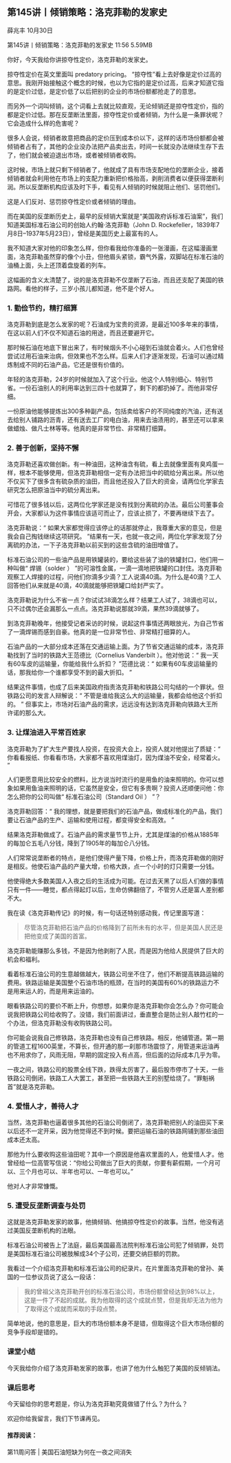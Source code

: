 

## 第145讲丨倾销策略：洛克菲勒的发家史


薛兆丰
10月30日

第145讲丨倾销策略：洛克菲勒的发家史
11:56 5.59MB


你好，今天我给你讲掠夺性定价，洛克菲勒的发家史。

掠夺性定价在英文里面叫 predatory pricing。 “掠夺性”看上去好像是定价过高的意思。我刚开始接触这个概念的时候，也以为它指的是定价过高，后来才知道它指的是定价过低，是定价低了以后把别的企业的市场份额都抢走了的意思。

而另外一个词叫倾销，这个词看上去就比较直观，无论倾销还是掠夺性定价，指的都是定价过低。那在反垄断法里面，掠夺性定价或者倾销，为什么是一条罪状呢？它会造成什么样的危害呢？

很多人会说，倾销者故意把商品的定价压到成本价以下，这样的话市场份额都会被倾销者占有了，其他的企业没办法把产品卖出去，时间一长就没办法继续生存下去了，他们就会被迫退出市场，或者被倾销者收购。

这时候，市场上就只剩下倾销者了，他就成了具有市场支配地位的垄断企业，接着倾销者就会利用他在市场上的支配力重新把价格抬高，剥削消费者以便获得垄断利润。所以反垄断机构应该及时下手，看见有人倾销的时候就阻止他们、惩罚他们。

这是人们反对、惩罚掠夺性定价或者倾销的理由。

而在美国的反垄断历史上，最早的反倾销大案就是“美国政府诉标准石油案”，我们知道美国标准石油公司的创始人约翰·洛克菲勒（John D. Rockefeller，1839年7月8日–1937年5月23日），曾经是美国历史上最富有的人。

我不知道大家对他的印象怎么样，但你看我给你准备的一张漫画，在这幅漫画里面，洛克菲勒虽然穿的像个小丑，但他眉头紧锁，霸气外露，双脚站在标准石油的油桶上面，头上还顶着盘旋着的列车。

这幅画的含义太清楚了，说的是洛克菲勒不仅垄断了石油，而且还支配了美国的铁路网。看他的样子，三岁小孩儿都知道，他不是个好人。

### 1. 勤俭节约，精打细算

洛克菲勒到底是怎么发家的呢？石油成为宝贵的资源，是最近100多年来的事情，在这以前人们不仅不知道石油的用途，而且还要避开它。

那时候石油在地底下冒出来了，有时候烟头不小心碰到石油就会着火。人们也曾经尝试过用石油来治病，但效果也不怎么样。后来人们才逐渐发现，石油可以通过精炼制成不同的石油产品，它还是很有价值的。

年轻的洛克菲勒，24岁的时候就加入了这个行业。他这个人特别细心、特别节省。一份石油别人的利用率达到三四十也就算了，剩下的都扔掉了。而他非常仔细。

一份原油他能够提炼出300多种副产品，包括卖给客户的不同纯度的汽油，还有送去给别人铺路的沥青，还有送去工厂的电白油，用来去油渍用的，甚至还可以拿来做蜡烛、做凡士林等等。他真的是非常节俭、非常精打细算。

### 2. 善于创新，坚持不懈

洛克菲勒还喜欢做创新。有一种油田，这种油含有硫，看上去就像里面有臭鸡蛋一样，根本不能够使用，但洛克菲勒相信一定有办法把当中的硫给分离出来。所以他不仅买下了很多含有硫杂质的油田，而且他还投入了巨大的资金，请两位化学家去研究怎么把原油当中的硫分离出来。

可惜花了很多钱以后，这两位化学家还是没有找到分离硫的办法。最后公司董事会开会，大家都认为这件事情应该适可而止了，应该止损了，不要再继续下去了。

洛克菲勒说：“ 如果大家都觉得应该停止的话那就停止，我尊重大家的意见，但是我会自己掏钱继续这项研究。 ”结果有一天，也就一夜之间，两位化学家发现了分离硫的办法，一下子洛克菲勒以前买到的这些含硫的油田增值了。

标准石油公司的一些油产品是用铁罐装的，要给这些装了油的铁罐封口，他们用一种叫做“ 焊锡（solder ） ”的可溶性金属，一滴一滴地把铁罐的口封住。洛克菲勒观察工人焊接的过程，问他们你滴多少滴？工人说滴40滴。为什么是40滴？工人回答他们从来就是40滴，40滴就能够把铁罐口给封严实了。

洛克菲勒说为什么不省一点？你试试38滴怎么样？结果工人试了，38滴也可以，只不过偶尔还会漏那么一点点。洛克菲勒说那就39滴，果然39滴就够了。

到洛克菲勒晚年，他接受记者采访的时候，说起这件事情还两眼放光，为自己节省了一滴焊锡而感到自豪。他真的是一位非常节俭、非常精打细算的人。

石油产品的一大部分成本还落在交通运输上面。为了节省交通运输的成本，洛克菲勒找到了当时的铁路大王范德比（Cornelius Vanderbilt ）。他对他说：“ 我一天有60车皮的运输量，你能给我什么折扣？ ”范德比说：“ 如果有60车皮运输量的话，那我给你一个谁都享受不到的最大折扣。 ”

结果这件事情，也成了后来美国政府指责洛克菲勒和铁路公司勾结的一个罪状。但铁路公司的发言人辩解说：“ 不管是谁给我这么大的运输量，我都会给他这个折扣的。 ”
但事实上，市场对石油产品的需求，远远没有达到洛克菲勒向铁路大王所许诺的那么大。

### 3. 让煤油进入平常百姓家

洛克菲勒为了扩大生产要找人投资，在投资大会上，投资人就对他提出了质疑：“ 你看看报纸、你看看市场，大家都不喜欢用煤油灯，因为煤油不安全，经常着火。 ”

人们更愿意用比较安全的燃料，比方说当时流行的是用鱼的油来照明的。你可以想象如果用鱼油来照明的话，它虽然是安全，但它有多贵啊？投资人还顺便问他：你怎么把你的公司叫做“ 标准石油公司（Standard Oil ） ”？

洛克菲勒回答：“ 我的理想，就是要把我们的石油产品，做成标准化的产品，我们要让石油产品的生产、运输和使用过程，都变得安全和高效。 ”

结果洛克菲勒做成了。石油产品的需求量节节上升，尤其是煤油的价格从1885年的每加仑五毛八分钱，降到了1905年的每加仑八分钱。

人们常常说垄断者的特点，是他们使得产量下降，价格上升，而洛克菲勒做的刚好是相反。他使石油产品的产量大增，价格大跌，点一个小时的灯只需要一分钱。

他使得绝大多数美国人入夜之后的生活成为可能。在过去天黑了以后人们做的事情只有一件——睡觉，都点得起灯以后，生命仿佛翻倍了，不管穷人还是富人差别都不大。

我在读《洛克菲勒传记》的时候，有一句话还特别感动我，传记里面写道：

> 尽管洛克菲勒把石油产品的价格降到了前所未有的水平，但是美国人民还是把他变成了美国的首富。

洛克菲勒能赚那么多钱，不是因为他剥削了人民，而是因为他给人民提供了巨大的机会和福利。

看着标准石油公司的生意越做越大，铁路公司坐不住了，他们不断提高铁路运输的费用。铁路运输是美国整个石油市场的瓶颈，在当时的美国有60%的铁路运力不是用来运人的，而是用来运油的。

眼看铁路公司的要价不断上升，你想想，如果你是洛克菲勒你会怎么办？你可能会说我把铁路公司给收购了。没错，我们前面讲过，垂直整合是防止别人敲竹杠的一个办法，但洛克菲勒没有收购铁路公司。

你可能会说我自己修铁路，洛克菲勒也没有自己修铁路。相反，他铺管道。第一期的管道工程1600英里，不算长，但开通的那一刹那市场震惊了，用管道来运油再也不用求你了，风雨无阻，早期的固定投入有点高，但后面的边际成本几乎为零。

一夜之间，铁路公司的股票全线下跌，跌得太厉害了，最后股市停市了十天，一些铁路公司倒闭，铁路工人大罢工，甚至把一些铁路大王的别墅给烧了。“罪魁祸首”就是洛克菲勒。

### 4. 爱惜人才，善待人才

当然，洛克菲勒也逼着很多其他的石油公司倒闭了，洛克菲勒把别人的油田买下来以后还不一定开采，因为他觉得还不到时候。要把运输石油的铁路网铺到那些油田成本还太高。

那他为什么要收购这些油田呢？其中一个原因是他喜欢里面的人，他爱惜人才。他曾经给一位高管写信说：“你给公司做出了巨大的贡献，你要有薪假期，一个月可以、三个月也可以、半年也可以、一年也可以。”

他对人才非常慷慨。

### 5. 遭受反垄断调查与处罚

这就是洛克菲勒发家的故事，他搞倾销、他搞掠夺性定价的故事。当然，他没有逃过美国反垄断机构的法眼。

标准石油公司被告上了法庭，最后美国最高法院判标准石油公司犯了倾销罪，处罚是美国标准石油公司被肢解成34个子公司，还要交纳巨额的罚款。

我看过一个介绍洛克菲勒和标准石油公司的纪录片。在片里面洛克菲勒的曾孙、美国的一位参议员说了这么一段话：

> 我的曾祖父洛克菲勒开创的标准石油公司，市场份额曾经达到98%以上，这是一件了不起的成就。我为他取得的这个成就点赞，但是我却无法为他为了取得这个成就而采取的手段点赞。

简单地说，他的意思是，巨大的市场份额本身不是错，但取得这个巨大市场份额的竞争手段却是错的。

### 课堂小结

今天我给你介绍了洛克菲勒发家的故事，也讲了他为什么触犯了美国的反倾销法。

### 课后思考

今天留给你的思考题是，你认为洛克菲勒究竟做错了什么？为什么？

欢迎你给我留言，我们下节课再见。

#### 推荐阅读：

第11周问答 | 美国石油短缺为何在一夜之间消失   
